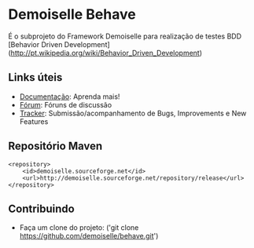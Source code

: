 # Demoiselle Behave

É o subprojeto do Framework Demoiselle para realização de testes BDD [Behavior Driven Development] (http://pt.wikipedia.org/wiki/Behavior_Driven_Development)

## Links úteis

* [Documentação](http://demoiselle.sourceforge.net/docs/components/behave/reference/1.2.0-BETA5/html/index.html): Aprenda mais!
* [Fórum](http://forum.frameworkdemoiselle.gov.br): Fóruns de discussão
* [Tracker](https://github.com/demoiselle/behave/issues): Submissão/acompanhamento de Bugs, Improvements e New Features

## Repositório Maven

    <repository>
  		<id>demoiselle.sourceforge.net</id>
		<url>http://demoiselle.sourceforge.net/repository/release</url>
	</repository>

## Contribuindo

* Faça um clone do projeto: ('git clone https://github.com/demoiselle/behave.git')